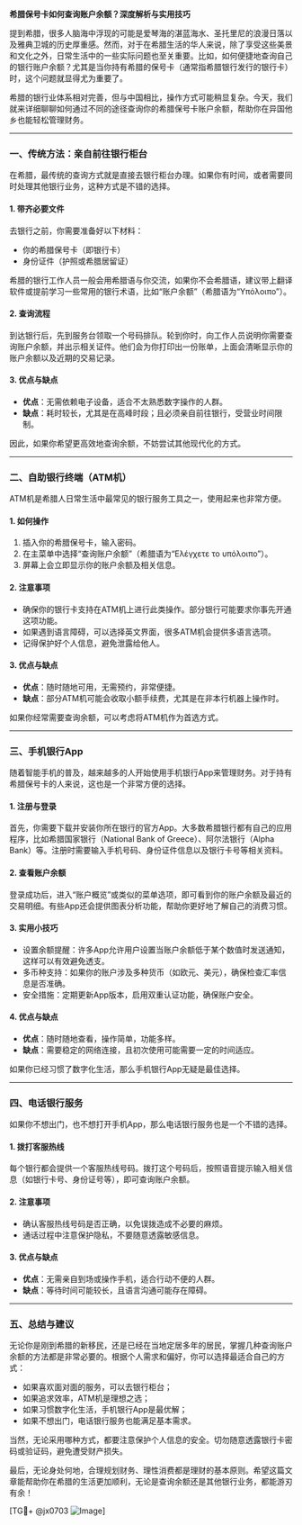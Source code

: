 **希腊保号卡如何查询账户余额？深度解析与实用技巧**

提到希腊，很多人脑海中浮现的可能是爱琴海的湛蓝海水、圣托里尼的浪漫日落以及雅典卫城的历史厚重感。然而，对于在希腊生活的华人来说，除了享受这些美景和文化之外，日常生活中的一些实际问题也至关重要。比如，如何便捷地查询自己的银行账户余额？尤其是当你持有希腊的保号卡（通常指希腊银行发行的银行卡）时，这个问题就显得尤为重要了。

希腊的银行业体系相对完善，但与中国相比，操作方式可能稍显复杂。今天，我们就来详细聊聊如何通过不同的途径查询你的希腊保号卡账户余额，帮助你在异国他乡也能轻松管理财务。

---

### **一、传统方法：亲自前往银行柜台**
在希腊，最传统的查询方式就是直接去银行柜台办理。如果你有时间，或者需要同时处理其他银行业务，这种方式是不错的选择。

#### **1. 带齐必要文件**
去银行之前，你需要准备好以下材料：
- 你的希腊保号卡（即银行卡）
- 身份证件（护照或希腊居留证）

希腊的银行工作人员一般会用希腊语与你交流，如果你不会希腊语，建议带上翻译软件或提前学习一些常用的银行术语，比如“账户余额”（希腊语为“Υπόλοιπο”）。

#### **2. 查询流程**
到达银行后，先到服务台领取一个号码排队。轮到你时，向工作人员说明你需要查询账户余额，并出示相关证件。他们会为你打印出一份账单，上面会清晰显示你的账户余额以及近期的交易记录。

#### **3. 优点与缺点**
- **优点**：无需依赖电子设备，适合不太熟悉数字操作的人群。
- **缺点**：耗时较长，尤其是在高峰时段；且必须亲自前往银行，受营业时间限制。

因此，如果你希望更高效地查询余额，不妨尝试其他现代化的方式。

---

### **二、自助银行终端（ATM机）**
ATM机是希腊人日常生活中最常见的银行服务工具之一，使用起来也非常方便。

#### **1. 如何操作**
1. 插入你的希腊保号卡，输入密码。
2. 在主菜单中选择“查询账户余额”（希腊语为“Ελέγχετε το υπόλοιπο”）。
3. 屏幕上会立即显示你的账户余额及相关信息。

#### **2. 注意事项**
- 确保你的银行卡支持在ATM机上进行此类操作。部分银行可能要求你事先开通这项功能。
- 如果遇到语言障碍，可以选择英文界面，很多ATM机会提供多语言选项。
- 记得保护好个人信息，避免泄露给他人。

#### **3. 优点与缺点**
- **优点**：随时随地可用，无需预约，非常便捷。
- **缺点**：部分ATM机可能会收取小额手续费，尤其是在非本行机器上操作时。

如果你经常需要查询余额，可以考虑将ATM机作为首选方式。

---

### **三、手机银行App**
随着智能手机的普及，越来越多的人开始使用手机银行App来管理财务。对于持有希腊保号卡的人来说，这也是一个非常方便的选择。

#### **1. 注册与登录**
首先，你需要下载并安装你所在银行的官方App。大多数希腊银行都有自己的应用程序，比如希腊国家银行（National Bank of Greece）、阿尔法银行（Alpha Bank）等。注册时需要输入手机号码、身份证件信息以及银行卡号等相关资料。

#### **2. 查看账户余额**
登录成功后，进入“账户概览”或类似的菜单选项，即可看到你的账户余额及最近的交易明细。有些App还会提供图表分析功能，帮助你更好地了解自己的消费习惯。

#### **3. 实用小技巧**
- 设置余额提醒：许多App允许用户设置当账户余额低于某个数值时发送通知，这样可以有效避免透支。
- 多币种支持：如果你的账户涉及多种货币（如欧元、美元），确保检查汇率信息是否准确。
- 安全措施：定期更新App版本，启用双重认证功能，确保账户安全。

#### **4. 优点与缺点**
- **优点**：随时随地查看，操作简单，功能多样。
- **缺点**：需要稳定的网络连接，且初次使用可能需要一定的时间适应。

如果你已经习惯了数字化生活，那么手机银行App无疑是最佳选择。

---

### **四、电话银行服务**
如果你不想出门，也不想打开手机App，那么电话银行服务也是一个不错的选择。

#### **1. 拨打客服热线**
每个银行都会提供一个客服热线号码。拨打这个号码后，按照语音提示输入相关信息（如银行卡号、身份证号等），即可查询账户余额。

#### **2. 注意事项**
- 确认客服热线号码是否正确，以免误拨造成不必要的麻烦。
- 通话过程中注意保护隐私，不要随意透露敏感信息。

#### **3. 优点与缺点**
- **优点**：无需亲自到场或操作手机，适合行动不便的人群。
- **缺点**：等待时间可能较长，且语言沟通可能存在障碍。

---

### **五、总结与建议**
无论你是刚到希腊的新移民，还是已经在当地定居多年的居民，掌握几种查询账户余额的方法都是非常必要的。根据个人需求和偏好，你可以选择最适合自己的方式：

- 如果喜欢面对面的服务，可以去银行柜台；
- 如果追求效率，ATM机是理想之选；
- 如果习惯数字化生活，手机银行App是最优解；
- 如果不想出门，电话银行服务也能满足基本需求。

当然，无论采用哪种方式，都要注意保护个人信息的安全。切勿随意透露银行卡密码或验证码，避免遭受财产损失。

最后，无论身处何地，合理规划财务、理性消费都是理财的基本原则。希望这篇文章能帮助你在希腊的生活更加顺利，无论是查询余额还是其他银行业务，都能游刃有余！

[TG💪+ @jx0703 ![Image](https://github.com/user-attachments/assets/dbca1d08-cadb-493c-b0ec-ad6f7a83f270)]